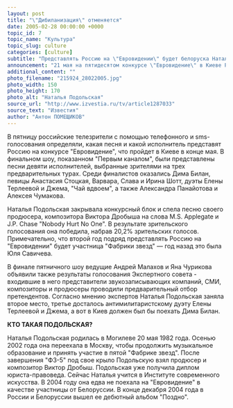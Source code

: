 ```yaml
---
layout: post
title: "\"Дибиланизация\" отменяется"
date: 2005-02-28 00:00:00 +0000
topic_id: 7
topic_name: "Культура"
topic_slug: culture
categories: [culture]
subtitle: "Представлять Россию на \"Евровидении\" будет белоруска Наталья Подольская"
announcement: "21 мая на пятидесятом конкурсе \"Евровидение\" в Киеве Россию с песней \"Nobody Hurt No One\" будет представлять гражданка Белоруссии Наталья Подольская. Выпускница пятой \"Фабрики звезд\" и протеже композитора Виктора Дробыша обошла во время зрительского голосования фаворита Экспертного совета Диму Билана, собрав на 5,2% больше голосов."
additional_content: ""
photo_filename: "215924_28022005.jpg"
photo_width: 150
photo_height: 170
photo_alt: "Наталья Подольская"
source_url: "http://www.izvestia.ru/tv/article1287033"
source_text: "Известия"
author: "Антон ПОМЕЩИКОВ"
---
```

В пятницу российские телезрители с помощью телефонного и sms-голосования определяли, какая песня и какой исполнитель представят Россию на конкурсе "Евровидение", что пройдет в Киеве в конце мая. В финальном шоу, показанном "Первым каналом", были представлены песни девяти исполнителей, выбранные зрителями на трех предварительных турах. Среди финалистов оказались Дима Билан, певицы Анастасия Стоцкая, Варвара, Слава и Ирина Шотт, дуэты Елены Терлеевой и Джема, "Чай вдвоем", а также Александра Панайотова и Алексея Чумакова.

Наталья Подольская закрывала конкурсный блок и спела песню своего продюсера, композитора Виктора Дробыша на слова M.S. Applegate и J.P. Chase "Nobody Hurt No One". В результате зрительского голосования она победила, набрав 20,2% зрительских голосов. Примечательно, что второй год подряд представлять Россию на "Евровидении" будет участница "Фабрики звезд" &mdash; год назад это была Юля Савичева.

В финале пятничного шоу ведущие Андрей Малахов и Яна Чурикова объявили также результаты голосования Экспертного совета - входившие в него представители звукозаписывающих компаний, СМИ, композиторы и продюсеры проводили предварительный отбор претендентов. Согласно мнению экспертов Наталья Подольская заняла второе место, третье досталось антимилитаристскому дуэту Елены Терлеевой и Джема, а вот в Киев должен был бы поехать Дима Билан.

<strong>КТО ТАКАЯ ПОДОЛЬСКАЯ?</strong>

Наталья Подольская родилась в Могилеве 20 мая 1982 года. Осенью 2002 года она переехала в Москву, чтобы продолжить музыкальное образование и принять участие в пятой "Фабрике звезд". После завершения "ФЗ-5" под свое крыло Подольскую взял продюсер и композитор Виктор Дробыш. Подольская уже получила диплом юриста-правоведа. Сейчас Наталья учится в Институте современного искусства. В 2004 году она едва не поехала на "Евровидение" в качестве участницы от Белоруссии. В конце декабря 2004 года в России и Белоруссии вышел ее дебютный альбом "Поздно".
